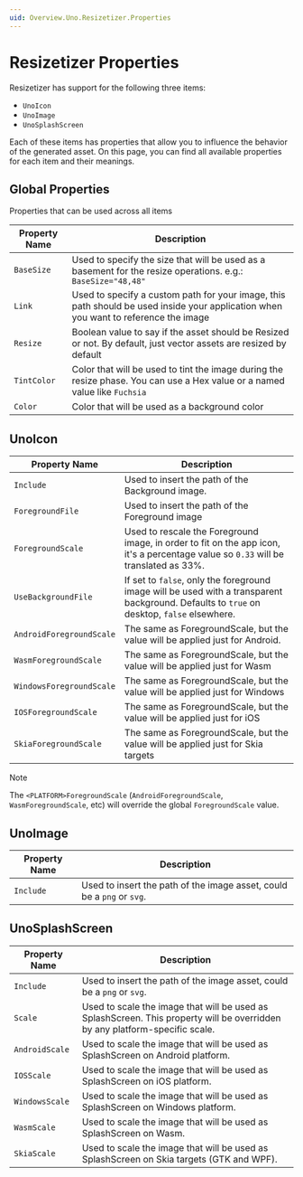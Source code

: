 ```yaml
---
uid: Overview.Uno.Resizetizer.Properties
---
```


# Resizetizer Properties

Resizetizer has support for the following three items:

* `UnoIcon`
* `UnoImage`
* `UnoSplashScreen`

Each of these items has properties that allow you to influence the behavior of the generated asset. On this page, you can find all available properties for each item and their meanings.

## Global Properties

Properties that can be used across all items

| Property Name | Description                                                                                                                         |
|---------------|-------------------------------------------------------------------------------------------------------------------------------------|
| `BaseSize`    | Used to specify the size that will be used as a basement for the resize operations. e.g.: `BaseSize="48,48"`                        |
| `Link`        | Used to specify a custom path for your image, this path should be used inside your application when you want to reference the image |
| `Resize`      | Boolean value to say if the asset should be Resized or not. By default, just vector assets are resized by default                   |
| `TintColor`   | Color that will be used to tint the image during the resize phase. You can use a Hex value or a named value like `Fuchsia`          |
| `Color`       | Color that will be used as a background color                                                                                       |

## UnoIcon

| Property Name            | Description                                                                                                                                 |
|--------------------------|---------------------------------------------------------------------------------------------------------------------------------------------|
| `Include`                | Used to insert the path of the Background image.                                                                                            |
| `ForegroundFile`         | Used to insert the path of the Foreground image                                                                                             |
| `ForegroundScale`        | Used to rescale the Foreground image, in order to fit on the app icon, it's a percentage value so `0.33` will be translated as 33%.         |
| `UseBackgroundFile`      | If set to `false`, only the foreground image will be used with a transparent background. Defaults to `true` on desktop, `false` elsewhere.  |
| `AndroidForegroundScale` | The same as ForegroundScale, but the value will be applied just for Android.                                                                |
| `WasmForegroundScale`    | The same as ForegroundScale, but the value will be applied just for Wasm                                                                    |
| `WindowsForegroundScale` | The same as ForegroundScale, but the value will be applied just for Windows                                                                 |
| `IOSForegroundScale`     | The same as ForegroundScale, but the value will be applied just for iOS                                                                     |
| `SkiaForegroundScale`    | The same as ForegroundScale, but the value will be applied just for Skia targets                                                            |

> [!NOTE]
> The `<PLATFORM>ForegroundScale` (`AndroidForegroundScale`, `WasmForegroundScale`, etc) will override the global `ForegroundScale` value.

## UnoImage

| Property Name | Description                                                            |
|---------------|------------------------------------------------------------------------|
| `Include`     | Used to insert the path of the image asset, could be a `png` or `svg`. |

## UnoSplashScreen

| Property Name  | Description                                                                                                                 |
|----------------|-----------------------------------------------------------------------------------------------------------------------------|
| `Include`      | Used to insert the path of the image asset, could be a `png` or `svg`.                                                      |
| `Scale`        | Used to scale the image that will be used as SplashScreen. This property will be overridden by any platform-specific scale. |
| `AndroidScale` | Used to scale the image that will be used as SplashScreen on Android platform.                                              |
| `IOSScale`     | Used to scale the image that will be used as SplashScreen on iOS platform.                                                  |
| `WindowsScale` | Used to scale the image that will be used as SplashScreen on Windows platform.                                              |
| `WasmScale`    | Used to scale the image that will be used as SplashScreen on Wasm.                                                          |
| `SkiaScale`    | Used to scale the image that will be used as SplashScreen on Skia targets (GTK and WPF).                                    |
